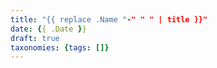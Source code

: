 ```yaml
---
title: "{{ replace .Name "-" " " | title }}"
date: {{ .Date }}
draft: true
taxonomies: {tags: []}
---
```

